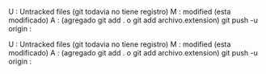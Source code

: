 U : Untracked files (git todavia no tiene registro)
M : modified (esta modificado)
A : (agregado git add . o git add archivo.extension)
git push -u origin : 

U : Untracked files (git todavia no tiene registro)
M : modified (esta modificado)
A : (agregado git add . o git add archivo.extension)
git push -u origin : 